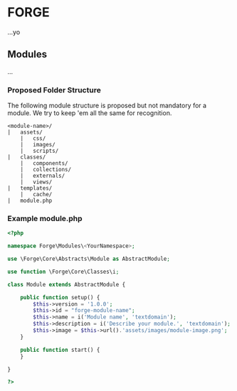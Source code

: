 # FORGE
...yo

## Modules
...

### Proposed Folder Structure
The following module structure is proposed but not mandatory for a module. We try to keep 'em all the same for recognition.
```
<module-name>/
|   assets/
    |   css/
    |   images/
    |   scripts/
|   classes/
    |   components/
    |   collections/
    |   externals/
    |   views/
|   templates/
    |   cache/
|   module.php
```

### Example module.php
```php
<?php

namespace Forge\Modules\<YourNamespace>;

use \Forge\Core\Abstracts\Module as AbstractModule;

use function \Forge\Core\Classes\i;

class Module extends AbstractModule {

    public function setup() {
        $this->version = '1.0.0';
        $this->id = "forge-module-name";
        $this->name = i('Module name', 'textdomain');
        $this->description = i('Describe your module.', 'textdomain');
        $this->image = $this->url().'assets/images/module-image.png';
    }

    public function start() {
    }

}

?>
```